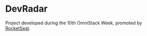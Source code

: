# DevRadar

Project developed during the 10th OmniStack Week, promoted by [RocketSeat][1].

[1]: https://rocketseat.com.br
